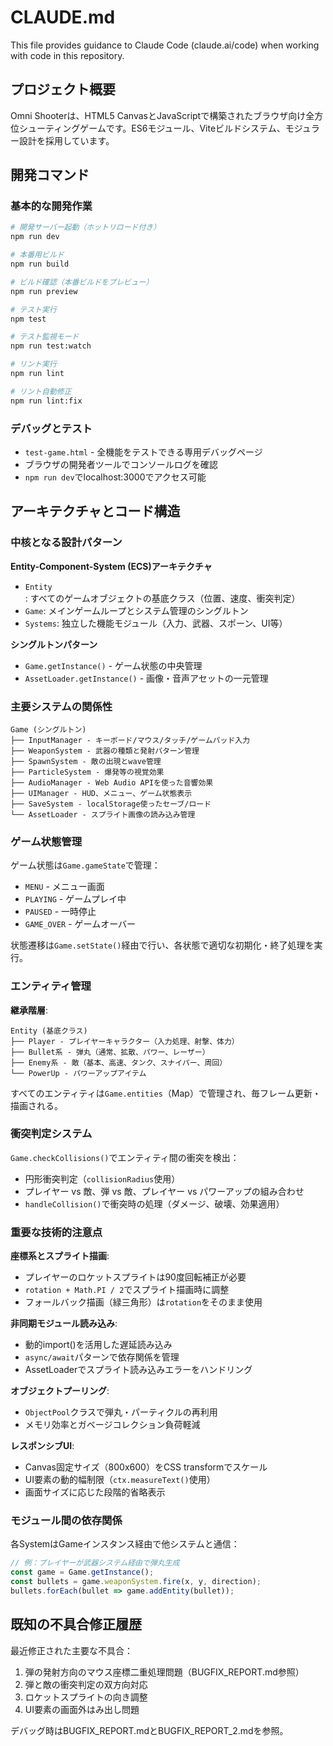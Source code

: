 # CLAUDE.md

This file provides guidance to Claude Code (claude.ai/code) when working with code in this repository.

## プロジェクト概要

Omni Shooterは、HTML5 CanvasとJavaScriptで構築されたブラウザ向け全方位シューティングゲームです。ES6モジュール、Viteビルドシステム、モジュラー設計を採用しています。

## 開発コマンド

### 基本的な開発作業
```bash
# 開発サーバー起動（ホットリロード付き）
npm run dev

# 本番用ビルド
npm run build

# ビルド確認（本番ビルドをプレビュー）
npm run preview

# テスト実行
npm test

# テスト監視モード
npm run test:watch

# リント実行
npm run lint

# リント自動修正
npm run lint:fix
```

### デバッグとテスト
- `test-game.html` - 全機能をテストできる専用デバッグページ
- ブラウザの開発者ツールでコンソールログを確認
- `npm run dev`でlocalhost:3000でアクセス可能

## アーキテクチャとコード構造

### 中核となる設計パターン

**Entity-Component-System (ECS)アーキテクチャ**
- `Entity`: すべてのゲームオブジェクトの基底クラス（位置、速度、衝突判定）
- `Game`: メインゲームループとシステム管理のシングルトン
- `Systems`: 独立した機能モジュール（入力、武器、スポーン、UI等）

**シングルトンパターン**
- `Game.getInstance()` - ゲーム状態の中央管理
- `AssetLoader.getInstance()` - 画像・音声アセットの一元管理

### 主要システムの関係性

```
Game (シングルトン)
├── InputManager - キーボード/マウス/タッチ/ゲームパッド入力
├── WeaponSystem - 武器の種類と発射パターン管理
├── SpawnSystem - 敵の出現とwave管理
├── ParticleSystem - 爆発等の視覚効果
├── AudioManager - Web Audio APIを使った音響効果
├── UIManager - HUD、メニュー、ゲーム状態表示
├── SaveSystem - localStorage使ったセーブ/ロード
└── AssetLoader - スプライト画像の読み込み管理
```

### ゲーム状態管理

ゲーム状態は`Game.gameState`で管理：
- `MENU` - メニュー画面
- `PLAYING` - ゲームプレイ中
- `PAUSED` - 一時停止
- `GAME_OVER` - ゲームオーバー

状態遷移は`Game.setState()`経由で行い、各状態で適切な初期化・終了処理を実行。

### エンティティ管理

**継承階層**:
```
Entity (基底クラス)
├── Player - プレイヤーキャラクター（入力処理、射撃、体力）
├── Bullet系 - 弾丸（通常、拡散、パワー、レーザー）
├── Enemy系 - 敵（基本、高速、タンク、スナイパー、周回）
└── PowerUp - パワーアップアイテム
```

すべてのエンティティは`Game.entities`（Map）で管理され、毎フレーム更新・描画される。

### 衝突判定システム

`Game.checkCollisions()`でエンティティ間の衝突を検出：
- 円形衝突判定（`collisionRadius`使用）
- プレイヤー vs 敵、弾 vs 敵、プレイヤー vs パワーアップの組み合わせ
- `handleCollision()`で衝突時の処理（ダメージ、破壊、効果適用）

### 重要な技術的注意点

**座標系とスプライト描画**:
- プレイヤーのロケットスプライトは90度回転補正が必要
- `rotation + Math.PI / 2`でスプライト描画時に調整
- フォールバック描画（緑三角形）は`rotation`をそのまま使用

**非同期モジュール読み込み**:
- 動的import()を活用した遅延読み込み
- `async/await`パターンで依存関係を管理
- AssetLoaderでスプライト読み込みエラーをハンドリング

**オブジェクトプーリング**:
- `ObjectPool`クラスで弾丸・パーティクルの再利用
- メモリ効率とガベージコレクション負荷軽減

**レスポンシブUI**:
- Canvas固定サイズ（800x600）をCSS transformでスケール
- UI要素の動的幅制限（`ctx.measureText()`使用）
- 画面サイズに応じた段階的省略表示

### モジュール間の依存関係

各SystemはGameインスタンス経由で他システムと通信：
```javascript
// 例：プレイヤーが武器システム経由で弾丸生成
const game = Game.getInstance();
const bullets = game.weaponSystem.fire(x, y, direction);
bullets.forEach(bullet => game.addEntity(bullet));
```

## 既知の不具合修正履歴

最近修正された主要な不具合：
1. 弾の発射方向のマウス座標二重処理問題（BUGFIX_REPORT.md参照）
2. 弾と敵の衝突判定の双方向対応
3. ロケットスプライトの向き調整
4. UI要素の画面外はみ出し問題

デバッグ時はBUGFIX_REPORT.mdとBUGFIX_REPORT_2.mdを参照。
